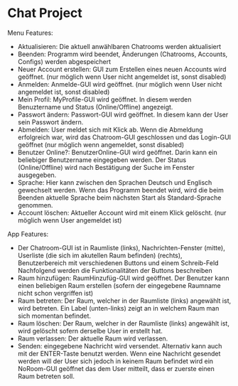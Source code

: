 # Chat Project

Menu Features:

- Aktualisieren: Die aktuell anwählbaren Chatrooms werden aktualisiert
- Beenden: Programm wird beendet,  Änderungen (Chatrooms, Accounts, Configs) werden abgespeichert
- Neuer Account erstellen: GUI zum Erstellen eines neuen Accounts wird geöffnet. (nur möglich wenn User nicht angemeldet ist, sonst disabled)
- Anmelden: Anmelde-GUI wird geöffnet. (nur möglich wenn User nicht angemeldet ist, sonst disabled)
- Mein Profil: MyProfile-GUI wird geöffnet. In diesem werden Benuztername und Status (Online/Offline) angezeigt.
- Passwort ändern: Passwort-GUI wird geöffnet. In diesem kann der User sein Passwort ändern.
- Abmelden: User meldet sich mit Klick ab. Wenn die Abmeldung erfolgreich war, wird das Chatroom-GUI geschlossen und das Login-GUI geöffnet (nur möglich wenn angemeldet, sonst disabled)
- Benutzer Online?: BenutzerOnline-GUI wird geöffnet. Darin kann ein beliebiger Benutzername eingegeben werden. Der Status (Online/Offline) wird nach Bestätigung der Suche im Fenster ausgegeben.
- Sprache: Hier kann zwischen den Sprachen Deutsch und Englisch gewechselt werden. Wenn das Programm beendet wird, wird die beim Beenden aktuelle Sprache beim nächsten Start als Standard-Sprache genommen.
- Account löschen: Aktueller Account wird mit einem Klick gelöscht. (nur möglich wenn User angemeldet ist)

App Features:

- Der Chatroom-GUI ist in Raumliste (links), Nachrichten-Fenster (mitte), Userliste (die sich im akutellen Raum befinden) (rechts), Benutzerbereich mit verschiedenen Buttons und einem Schreib-Feld
Nachfolgend werden die Funktionalitäten der Buttons beschreiben
- Raum hinzufügen: RaumHinzufüg-GUI wird geöffnet. Der Benutzer kann einen beliebigen Raum erstellen (sofern der eingegebene Raumname nicht schon vergriffen ist)
- Raum betreten: Der Raum, welcher in der Raumliste (links) angewählt ist, wird betreten. Ein Label (unten-links) zeigt an in welchem Raum man sich momentan befindet.
- Raum löschen: Der Raum, welcher in der Raumliste (links) angewählt ist, wird gelöscht sofern derselbe User in erstellt hat.
- Raum verlassen: Der aktuelle Raum wird verlassen.
- Senden: eingegebene Nachricht wird versendet. Alternativ kann auch mit der ENTER-Taste benutzt werden. Wenn eine Nachricht gesendet werden will der User sich jedoch in keinem Raum befindet wird ein NoRoom-GUI geöffnet das dem User mitteilt, dass er zuerste einen Raum betreten soll.